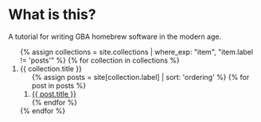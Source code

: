 # What is this?

A tutorial for writing GBA homebrew software in the modern age.

<ol>
{% assign collections = site.collections | where_exp: "item", "item.label != 'posts'" %}
{% for collection in collections %}
  <li>
    <a>{{ collection.title }}</a>
    <ol>
    {% assign posts = site[collection.label] | sort: 'ordering' %}
    {% for post in posts %}
      <li><a href="{{ post.url | relative_url }}">{{ post.title }}</a></li>
    {% endfor %}
    </ol>
  </li>
{% endfor %}
</ol>
